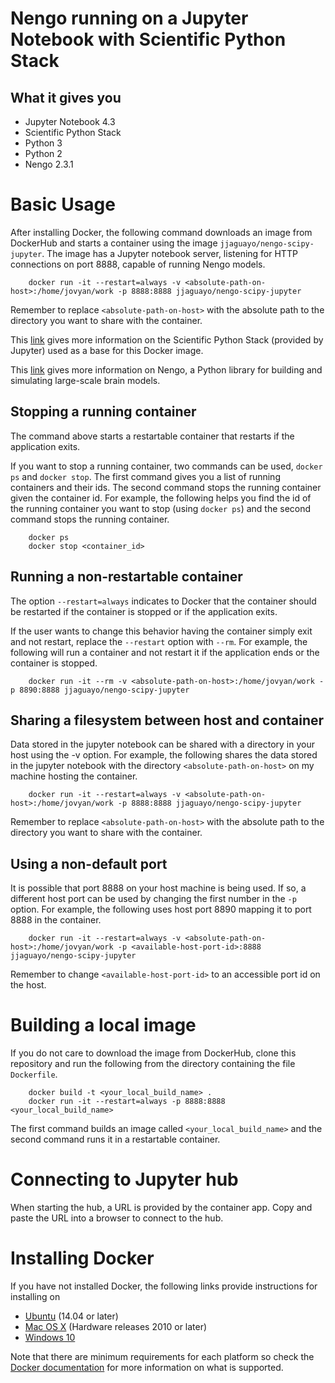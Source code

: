# Nengo running on a Jupyter Notebook with Scientific Python Stack

## What it gives you 

* Jupyter Notebook 4.3
* Scientific Python Stack
* Python 3
* Python 2
* Nengo 2.3.1

# Basic Usage

After installing Docker, the following command downloads an image from DockerHub 
and starts a container using the image `jjaguayo/nengo-scipy-jupyter`. The image 
has a Jupyter notebook server, listening for HTTP connections on port 8888, 
capable of running Nengo models.

```
    docker run -it --restart=always -v <absolute-path-on-host>:/home/jovyan/work -p 8888:8888 jjaguayo/nengo-scipy-jupyter
```

Remember to replace ```<absolute-path-on-host>``` with the absolute path to the
directory you want to share with the container.

This [link](https://github.com/jupyter/docker-stacks/tree/master/scipy-notebook)
gives more information on the Scientific Python Stack (provided by Jupyter) used
as a base for this Docker image.

This [link](https://pythonhosted.org/nengo/index.html) gives more information on
Nengo, a Python library for building and simulating large-scale brain models.

## Stopping a running container

The command above starts a restartable container that restarts if the application
exits.

If you want to stop a running container, two commands can be used, ```docker ps```
and ```docker stop```. The first command gives you a list of running containers
and their ids.  The second command stops the running container given the 
container id. For example, the following helps you find the id of the running 
container you want to stop (using ```docker ps```) and the second command stops 
the running container.

```
    docker ps
    docker stop <container_id>
```

## Running a non-restartable container

The option ```--restart=always``` indicates to Docker that the container should be
restarted if the container is stopped or if the application exits.

If the user wants to change this behavior having the container simply exit and not
restart, replace the ```--restart``` option with ```--rm```. For example,
the following will run a container and not restart it if the application ends or
the container is stopped.

```
    docker run -it --rm -v <absolute-path-on-host>:/home/jovyan/work -p 8890:8888 jjaguayo/nengo-scipy-jupyter
```

## Sharing a filesystem between host and container

Data stored in the jupyter notebook can be shared with a directory in your host
using the -v option. For example, the following shares the data stored in the
jupyter notebook with the directory ```<absolute-path-on-host>``` on my machine
hosting the container.

```
    docker run -it --restart=always -v <absolute-path-on-host>:/home/jovyan/work -p 8888:8888 jjaguayo/nengo-scipy-jupyter
```

Remember to replace ```<absolute-path-on-host>``` with the absolute path to the
directory you want to share with the container.

## Using a non-default port

It is possible that port 8888 on your host machine is being used. If so, 
a different host port can be used by changing the first number in the 
```-p``` option. For example, the following uses host port 8890 mapping it to 
port 8888 in the container.

```
    docker run -it --restart=always -v <absolute-path-on-host>:/home/jovyan/work -p <available-host-port-id>:8888 jjaguayo/nengo-scipy-jupyter
```

Remember to change ```<available-host-port-id>``` to an accessible port id on the host.

# Building a local image

If you do not care to download the image from DockerHub, clone this repository
and run the following from the directory containing the file `Dockerfile`.

```
    docker build -t <your_local_build_name> .
    docker run -it --restart=always -p 8888:8888 <your_local_build_name>
```

The first command builds an image called `<your_local_build_name>` and the second command runs it in a 
restartable container. 

# Connecting to Jupyter hub

When starting the hub, a URL is provided by the container app. Copy and paste the URL into a browser to connect to the hub.

# Installing Docker

If you have not installed Docker, the following links provide instructions for
installing on

* [Ubuntu](https://docs.docker.com/engine/installation/linux/ubuntu/) (14.04 or later)
* [Mac OS X](https://docs.docker.com/docker-for-mac/install/) (Hardware releases 2010 or later)
* [Windows 10](https://docs.docker.com/docker-for-windows/install/)

Note that there are minimum requirements for each platform so check the 
[Docker documentation](https://docs.docker.com/engine/installation/) for more
information on what is supported.

